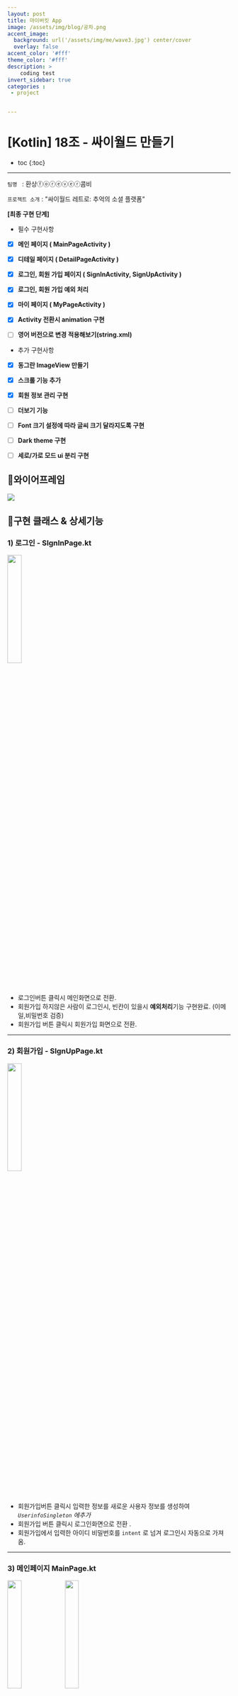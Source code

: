 ```yaml
---
layout: post
title: 마이버킷 App
image: /assets/img/blog/공차.png
accent_image: 
  background: url('/assets/img/me/wave3.jpg') center/cover
  overlay: false
accent_color: '#fff'
theme_color: '#fff'
description: >
    coding test
invert_sidebar: true
categories :
 - project


---
```


# [Kotlin] 18조 - 싸이월드 만들기

* toc
{:toc}
---

`팀명 ` : 환상ⓕⓞⓡⓔⓥⓔⓡ콤비

`프로젝트 소개` : "싸이월드 레트로: 추억의 소셜 플랫폼"



**[최종 구현 단계]** 

- 필수 구현사항

- [x]  **메인 페이지 ( MainPageActivity )**

- [x]  **디테일 페이지 ( DetailPageActivity )**

- [x]  **로그인, 회원 가입 페이지 ( SignInActivity, SignUpActivity )**

- [x]  **로그인, 회원 가입 예외 처리**

- [x] **마이 페이지 ( MyPageActivity )**

- [x] **Activity 전환시 animation 구현**

- [ ] **영어 버전으로 변경 적용해보기(string.xml)**



- 추가 구현사항

- [x] **동그란 ImageView 만들기**

- [x] **스크롤 기능 추가**

- [x] **회원 정보 관리 구현**

- [ ] **더보기 기능**

- [ ] **Font 크기 설정에 따라 글씨 크기 달라지도록 구현**

- [ ] **Dark theme 구현**

- [ ] **세로/가로 모드 ui 분리 구현**



## 📱**와이어프레임**

<img src="../../assets/img/blog/cyworld_wireprame.png">


## 🎲**구현 클래스 & 상세기능**

### **1) 로그인 - SIgnInPage.kt**

<img src="../../assets/img/blog/cyword2.png" width="25%">

- 로그인버튼 클릭시  메인화면으로 전환.
- 회원가입 하지않은 사람이 로그인시, 빈칸이 있을시 **예외처리**기능 구현완료. (이메일,비밀번호 검증)
- 회원가입 버튼 클릭시 회원가입 화면으로 전환.

---

### **2) 회원가입 - SIgnUpPage.kt**

<img src="../../assets/img/blog/cyword1.png" width="25%">

- 회원가입버튼 클릭시 입력한 정보를 새로운 사용자  정보를 생성하여 *`UserinfoSingleton` 에추가*
- 회원가입 버튼 클릭시 로그인화면으로 전환 .
- 회원가입에서 입력한 아이디 비밀번호를 `intent` 로 넘겨 로그인시 자동으로 가져옴.

---

### **3) 메인페이지 MainPage.kt**

<img src="../../assets/img/blog/cyword3.png" width="25%">

<img src="../../assets/img/blog/cyword14.png" width="25%">



- 로그인시 상단 개인페이지에 프로필 자동으로 추가되도록 구현
  - **RecyclerView** 에 표시할 사용자정보를 `UserinfoSingleton` 으로 가져옴.
  - 프로필 클릭시 본인의 `DetailPage` 로 화면이 전환되도록 구현
  - 처음 로그인시 마이페이지에서 미니룸을추가해야 피드에 자신의 미니룸이 보임
- 앱바에 `**환영합니다. ”사용자”님!`** 으로 로그인시 입력했던 이름이 보이도록 구현
- 개인페이지 아래부분에 다른사람들의 **닉네임과** **미니홈피** **피드**가 보이도록 구현
- **피드 클릭**시 올린 사람의 `DetailPage` 로 화면이 전환되록 구현

---

### **4) 디테일 페이지 - DetailPage.kt**

<img src="../../assets/img/blog/cyword7.png" width="25%"><img src="../../assets/img/blog/cyword11.png" width="25%"><img src="../../assets/img/blog/cyword10.png" width="25%"><img src="../../assets/img/blog/cyworld20.png" width="25%">

- 상단에 **“사용자”의 미니홈피, 프로필 사진** 이 표기되도록 Data 연결
- 사용자에따라 **프로필사진과 이름, 자기소개**를 넣을 수 있는 카드 구현
- **TODAY**로 오늘 하루 내미니홈피에 들어온 사람의 수를 확인 할수 있도록 구현
- 사진첩 버튼 클릭시 사용자의 **사진첩**으로 이동할 수 있도록 구현
- 나만의 **미니룸사진**을 넣을 수 있도록 구현하고 상단에 **미니룸 컨셉**을 표시하도록 구현
- 다른사람이 내 미니홈피에 일촌평을 작성할 수 있도록 일촌평추가 기능 구현
  - 일촌평 작성시 본인의 프로필과, 이름을 가져오고, 일촌명을 직접 입력할 수 있도록 구현(10자 이내.)
  - 일촌평 내용을 100자로 제한함
  - 일촌평 추가시 일촌명과 내용을 입력하지 않으면 팝업 메세지가 뜨도록 **예외처리**완료.
  - 일촌평을 작성시 **현재 날짜가** 표기되도록 구현
  - 이 페이지에서는 일촌평을 작성할 수 있도록 구현되어있음

---

### **5) 마이페이지 - MyPage.kt**

<img src="../../assets/img/blog/cyword4.png" width="25%">

- 본인의 페이지를 볼수 있도록 `DetailPage` 를 볼 수 있도록 구현
- 디테일 페이지에서 보이는 모든 기능들에서 자신의 페이지만 볼수 있음
- 이페이지에서는 내가 직접 일촌평을 달 수 없도록 일촌평을 입력하는부분이 없음.(다른사람이 입력해준 일촌평만 확인가능)
- `DetailPage` =상대방의 페이지를 보여줌
- `MyPage`= 본인의 페이지를 보여줌

---

### **6) (수정)마이페이지 - EditMyPage.kt**

<img src="../../assets/img/blog/cyword19.png" width="25%">

- 단의 수정버튼으로 내페이지를 수정할 수 있도록 구현
  - **목록**:  프로필이미지, 자기소개 멘트, 미니룸 사진, 일촌평 삭제하기
    - 프로필 이미지,미니룸사진 : 애뮬레이터 내 이미지 URI 가져와서 이미지를 수정하도록 구현
    - 자기소개멘트 : 마이 미니홈피와 본인을 소개할 수 있는 자기소개 멘트를 적을 수 있음
    - **일촌평**: 다른 사람이 등록한 일촌평을 **삭제**할 수 있도록 관리 할 수 있음
- **저장버튼 클릭**시 모든 변경된 데이터가 `UserinfoSingleton` 에 연동되어 저장되도록 구현

---


### **7) 사진첩 - PhotoAlbumPage.kt**

<img src="../../assets/img/blog/cyword13.png" width="25%">

- 다른사람이 등록한 사진을 확인할 수 있음
  - 포토카드: 타이틀, 이미지, 내용, 현재시간
    - 타이틀,내용 : 사진의 제목과 내용을 정할 수있도록 구현
    - 이미지: 이미지를 가져와 넣을 수 있도록 구현
    - 사용자가 사진을 올린 시간을 확인할 수 있도록 구현
  - 다른사람의 디테일 페이지에서 앨범을 클릭했을때 보여지는화면

---

### **8) (수정)사진첩 - EditPhotoPage.kt**

<img src="../../assets/img/blog/cyword6.png" width="25%">

- 사용자가 사진을 올릴 수있는 화면.
- 마이페이지에서 수정버튼 클릭후 사진첩 이동시 사진게시물 작성가능
  - 타이틀과 이미지, 내용을 입력하여 **Add**버튼 클릭시 **리사이클러뷰로** 사진첩에 사진이 등록되도록 구현
  - **포토카드는** 위와같은 내용으로 구성되어있고 그동안 올렸던내용을 **삭제하고 수정**할 수있도록 구현

---

### **9) 추가기능들**

- 페이지 화면전환(slide_in_right.xml)
- 오른쪽,왼쪽으로 애니메이션을 입힐수 있도록 구현

```jsx
//오른쪽
<translate
            android:duration="700"
            android:fromXDelta="100%p"
            android:toXDelta="0" />
    </set>
//왼쪽
<translate
            android:duration="700"
            android:fromXDelta="0"
            android:toXDelta="-100%p" />
    </set>
```

- 싱글톤 object 사용 하여 UserData 관리
- RecyclerView사용

